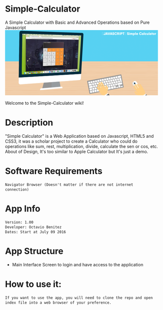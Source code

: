 # Simple-Calculator
A Simple Calculator with Basic and Advanced Operations based on Pure Javascript
![](https://raw.githubusercontent.com/obenm/Simple-Calculator/master/Javascript%20Calculator.png)

Welcome to the Simple-Calculator wiki!

# Description
"Simple Calculator" is a Web Application based on Javascript, HTML5 and CSS3, it was a scholar project to create a Calculator who could do operations like sum, rest, multiplication, divide, calculate the sen or cos, etc. 
About of Design, It's too similar to Apple Calculator but It's just a demo.

# Software Requirements
	Navigator Browser (Doesn't matter if there are not internet connection)

# App Info
	Version: 1.00
	Developer: Octavio Benitez
	Dates: Start at July 09 2016

# App Structure
*	Main Interface
Screen to login and have access to the application

# How to use it:
	If you want to use the app, you will need to clone the repo and open index file into a web browser of your preference.
